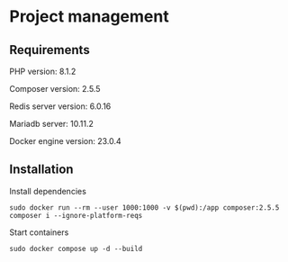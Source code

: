 # Project management

## Requirements

PHP version: 8.1.2

Composer version: 2.5.5

Redis server version: 6.0.16

Mariadb server: 10.11.2

Docker engine version: 23.0.4

## Installation
Install dependencies
```
sudo docker run --rm --user 1000:1000 -v $(pwd):/app composer:2.5.5 composer i --ignore-platform-reqs
```
Start containers
```
sudo docker compose up -d --build
```
